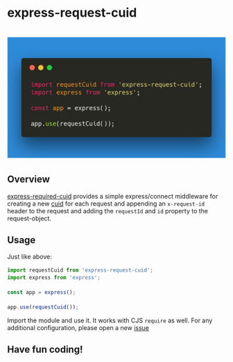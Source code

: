 # express-request-cuid

# [![express-request-cuid](docs/carbon.png)](https://github.com/nicolaischmid/express-request-cuid)


## Overview
[express-required-cuid](https://github.com/nicolaischmid/express-request-cuid) provides a simple express/connect middleware for creating a new [cuid](https://github.com/ericelliott/cuid) for each request and appending an `x-request-id` header to the request and adding the `requestId` and `id` property to the request-object.

## Usage
Just like above:

```javascript
import requestCuid from 'express-request-cuid';
import express from 'express';

const app = express();

app.use(requestCuid());
```
Import the module and use it. It works with CJS `require` as well. For any additional configuration, please open a new [issue](https://github.com/nicolaischmid/express-request-cuid)

## Have fun coding!

